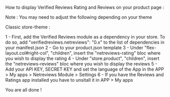 How to display Verified Reviews Rating and Reviews on your product page :

Note : You may need to adjust the following depending on your theme

Classic store-theme :

1 - First, add the Verified Reviews module as a dependency in your store. To do so, add "verifiedreviews.netreviews": "0.x" to the list of dependencies in your manifest.json
2 - Go to your product.json template
3 - Under "flex-layout.col#right-col", "children", insert the "netreviews-rating" bloc where you wish to display the rating
4 - Under "store.product", "children", insert the "netreviews-reviews" bloc where you wish to display the reviews
5 - Add your API KEY, SECRET KEY and set the language of the App in the APP > My apps > Netreviews Module > Settings
6 - If you have the Reviews and Ratings app installed you have to unsitall it in APP > My apps

You are all done !